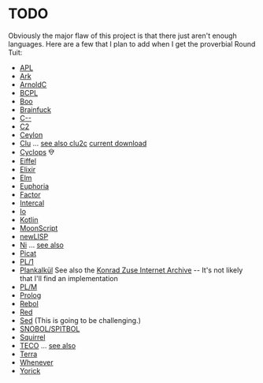 # TODO

Obviously the major flaw of this project is that there just aren't
enough languages.  Here are a few that I plan to add when I get the
proverbial Round Tuit:

- [APL](https://www.gnu.org/software/apl/)
- [Ark](http://ark-lang.org/)
- [ArnoldC](https://github.com/lhartikk/ArnoldC)
- [BCPL](http://www.cl.cam.ac.uk/~mr10/index.html)
- [Boo](http://boo-lang.org/)
- [Brainfuck](http://www.muppetlabs.com/~breadbox/bf/)
- [C--](http://www.cs.tufts.edu/~nr/c--/)
- [C2](http://c2lang.org/)
- [Ceylon](http://ceylon-lang.org/)
- [Clu](https://en.wikipedia.org/wiki/CLU_(programming_language)) ... [see also clu2c](http://woodsheep.jp/clu2c.html) [current download](ftp://ftp.lip6.fr/pub/lang/clu/clu2c/)
- [Cyclops](http://cyclopslang.org/) 𐙀
- [Eiffel](https://en.wikipedia.org/wiki/Eiffel_(programming_language))
- [Elixir](http://elixir-lang.org/)
- [Elm](http://elm-lang.org/)
- [Euphoria](http://www.rapideuphoria.com/)
- [Factor](http://factorcode.org/)
- [Intercal](http://catb.org/esr/intercal/)
- [Io](http://iolanguage.org/)
- [Kotlin](https://kotlinlang.org/)
- [MoonScript](http://moonscript.org/)
- [newLISP](http://www.newlisp.org/)
- [Ni](https://github.com/gokr/ni) ... [see also](http://goran.krampe.se/2015/09/16/ni-a-strange-little-language/)
- [Picat](http://picat-lang.org/)
- [PL/1](https://en.wikipedia.org/wiki/PL/I)
- [Plankalkül](https://en.wikipedia.org/wiki/Plankalk%C3%BCl) See also the [Konrad Zuse Internet Archive](http://zuse.zib.de/) -- It's not likely that I'll find an implementation
- [PL/M](https://en.wikipedia.org/wiki/PL/M)
- [Prolog](https://en.wikipedia.org/wiki/Prolog)
- [Rebol](http://www.rebol.com/)
- [Red](http://www.red-lang.org/)
- [Sed](https://www.gnu.org/software/sed/) (This is going to be challenging.)
- [SNOBOL/SPITBOL](http://daveshields.me/2012/09/02/on-being-the-maintainer-sole-developer-and-probably-the-sole-active-user-of-the-programming-language-spitbol/)
- [Squirrel](http://squirrel-lang.org/)
- [TECO](http://almy.us/teco.html) ... [see also](http://goodmath.scientopia.org/2010/11/30/the-glorious-horror-of-teco/)
- [Terra](http://terralang.org/index.html)
- [Whenever](http://www.dangermouse.net/esoteric/whenever.html)
- [Yorick](http://yorick.sourceforge.net)
